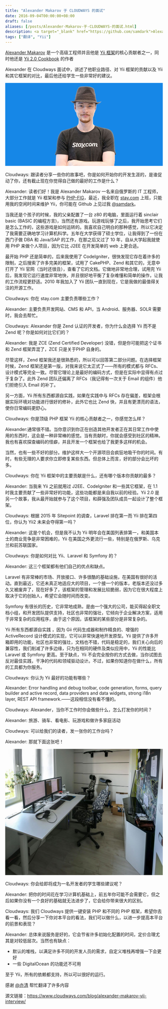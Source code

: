 ```yaml
---
title: "Alexander Makarov 于 CLOUDWAYS 的面试"
date: 2016-09-04T00:00:00+08:00
draft: false
aliases: [/posts/Alexander-Makarov-于-CLOUDWAYS-的面试.html]
description: <a target="_blank" href="https://github.com/samdark">Alexander Makarov</a> 是一个高级工程师并且他是 <a target="_blank" href="http://www.yiiframework.com/">Yii 框架</a>的核心贡献者之一，同时他还是 <a target="_blank" href="https://github.com/samdark/yii2-cookbook">Yii 2.0 Cookbook</a> 的作者
tags: ["翻译", "Yii"]
---
```


<a target="_blank" href="https://github.com/samdark">Alexander Makarov</a> 是一个高级工程师并且他是 <a target="_blank" href="http://www.yiiframework.com/">Yii 框架</a>的核心贡献者之一，同时他还是 <a target="_blank" href="https://github.com/samdark/yii2-cookbook">Yii 2.0 Cookbook</a> 的作者

Alexander 在 Cloudways 面试中，讲述了他职业路径、对 Yii 框架的贡献以及 Yii 和其它框架的对比，最后他还给学生一些非常好的建议。

![](0.jpg)

Cloudways: 跟读者分享一些你的故事吧，你是如何开始你的开发生涯的，是谁促动了你，还有截止现在你觉得自己做的最好的工作是什么？

Alexander: 读者们好！我是 Alexander Makarov 一名来自俄罗斯的 IT 工程师，大部分工作就是 Yii 框架和参与 <a target="_blank" href="http://www.php-fig.org/">PHP-FIG</a>，最近，我全职在 <a href="http://www.stay.com/beijing/guides/" target="_blank">stay.com</a> 上班，只能用我的空闲时间来维护 Yii，你可能在 Github 上见过我 <a target="_blank" href="https://github.com/samdark">@samdark</a>。

当我还是个孩子的时候，我的父亲配置了一台 z80 的电脑，里面运行着 sinclair basic (BASIC 的编程方言)，当然还有游戏。玩游戏玩够了之后，我开始思考它们是怎么工作的，这些游戏是如何运转的。我喜欢自己明白的那种感觉，所以它决定了我需要正确地学习计算机科学。五年在大学获得了硕士学位，让我得到了一份在西门子做 DBA 和 Java/SAP 的工作，在那之后又过了 10 年，自从大学起我就使用 PHP 来做个人项目，因为它比 J2EE 在开发简单的 web 上更合适。

最开始 PHP 还是简单的，后来我使用了 CodeIgniter，很快发现它存在着许多的限制，之后搜索了许多完美的框架，试用了 CakePHP、Zend 和其它的，无意中打开了 Yii 官网（当时还很丑），查看了它的文档。它做地非常地合理，试用完 Yii 后，我发现它运行速度非常地快，并且很好地平衡了复杂难懂和简单的操作，让我的工作流程更舒适。2010 年我加入了 Yii 团队一直到现在，它是我做的最值得关注的开源工作。

Cloudways: 你在 stay.com 主要负责哪些工作？

Alexander: 主要负责开发网站、CMS 和 API，当 Android、服务器、SOLR 需要时，我会去帮忙。

Cloudways: Alexander 你是 Zend 认证的开发者，你为什么会选择 Yii 而不是 Zend 呢？你是如何对比它们的？

Alexander: 我是 ZCE (Zend Certified Developer) 没错，但是你可能把这个证书和 Zend 框架弄混了，ZCE 只是关于PHP 自身的。

尽管这样，Zend 框架我还是很熟悉的，所以可以回答第二部分问题。在选择框架时候，Zend 框架还是第一版，对我来说它太正式了——所有的模式都与 RFCs、设计模式等完全一致。尽管它理论上是最好的编码方式，但是在实际中显得有点过于复杂了。此外 Zend 团队还偏离了 RFCs（我记得有一次关于 Email 的组件）他们拒绝引入 Email 的补丁。

另一方面，Yii 所有东西都源自实践，如果在实践中与 RFCs 存在偏差，框架会根据实际环境对功能进行很好的修补，此外它也比 Zend 快，并且有更漂亮的语法，使你日常编码更舒心。

Cloudways: 你是顶级 PHP 框架 Yii 的核心贡献者之一，你感觉怎么样？

Alexander:通常很不错。当你意识到你正在创造其他开发者正在其日常工作中使用的东西时，这会是一种非常棒的感觉。当有贡献时，你就会感受到社区的精神。我也有喜欢探查编码的怪癖，并且开发一个框架也给了我更多这样的机会。


当然，也有一些不好的部分。维护这样大一个开源项目会疯狂地吸干你的时间。有时，有些无理的人要求你立即修复某些东西。但总体上而言，好的部分会比坏的多。

Cloudways: 你在 Yii 框架中的主要贡献是什么，还有哪个版本你贡献的最多？

Alexander: 当我来 Yii 之前就用过 J2EE、CodeIgniter 和一些其它框架，在 1.1 时我主要贡献了一些非常好的功能，这些功能都是来自我以前的经验。Yii 2.0 是另一个故事，我从最开始就参与了这个项目，和薛强及团队成员一起设计了整个框架。

Cloudways: 根据 2015 年 Sitepoint 的调查，Laravel 排在第一而 Yii 排在第四位，你认为 Yii2 未来会夺得第一吗？

Alexander: 这是个机会，但是我不认为 Yii 明年会在美国列表排第一，和美国本士的商业竞争是非常困难的，Yii 在美国之外更流行一些，特别是在俄罗斯、乌克兰和前苏联国家。

Cloudways: 你是如何对比 Yii、Laravel 和 Symfony 的？

Alexander: 这三个框架都有他们自己的优点和缺点。

Laravel 有非常棒的市场、开放接口、许多很酷的基础设施，在美国有很好的活动。直到最近，它还未真正地适应大的项目，一个接一个的版本，老版本还没过多久又被废弃了，现在好多了，该框架的管理和发展比较脆弱，因为它在很大程度上取决于它的创始人，希望它会随时间而改变。

Symfony 有很长的历史，它非常地成熟，是由一个强大的公司，能买得起全职文档小组，和开发团队提供支持，社区也非常的强壮，它倾向于企业解决方案，适用于非常复杂的应用程序，由于这个原因，该框架的某些部分是非常复杂的。

Yii 所有东西都源自实践 ，因为 Gii 代码生成器和制作精良的、增强的 ActiveRecord 设计模式的实现，它可以非常快速地开发原型。Yii 提供了许多开箱即用的功能，社区也非常的强壮，文档也不错，代码是稳定的，我们关心向后的兼容性，我们削减了许多边缘，只为在相同的硬件及类似应用中，Yii 的性能比 Laravel 或 Symfony 更高。至于缺点，Yii 不会完全按你的方式去做，当你试图去反对最佳实践，干净的代码和领域驱动设计。不过，如果你知道你在做什么，所有的工具都为你服务。

Cloudways: 你认为 Yii 最好的功能有哪些？

Alexander: Error handling and debug toolbar, code generation, forms, query builder and active record, data providers and data widgets, strong i18n layer, REST API framework.——这段相信没有看不懂的。

Cloudways: Alexander，当你不工作时你会做些什么，怎么打发你的时间？

Alexander: 旅游、骑车、看电影、玩游戏和做许多家庭活动

Cloudways: 可以给我们的读者，发一张你的工作台吗？

Alexander: 那就下面这张吧！

![Alexander Makarov workstation](1.jpg)

Cloudways: 你会给即将成为一名开发者的学生哪些建议呢？

Alexander: 把你的时间花在学习计算机基础上，前五年你可能不会需要它，但之后如果你没有一个良好的基础就无法进步了，它会给你带来很大的区别。

Cloudways: 我们 Cloudways 提供一键安装 PHP 和不同的 PHP 框架，希望你去看一看，然后分享一下你对本平台的看法，我们可以做什么，以进一步提高本平台的前景和表现？

Alexander: 总体来说服务是好的，它会节省许多初始化配置的时间，定价合理尤其是对较低层次。当然也有缺点：

* 默认的堆栈，以满足许多不同的开发人员的需求，自定义堆栈再增强一下会更好
* 一些 DigitalOcean 的功能还不可用

至于 Yii，所有的依赖都支持，所以可以很好的运行。

感谢 [@亦清](https://github.com/yiqing95) 帮忙翻译了许多内容

源文链接：<a target="_blank" href="https://www.cloudways.com/blog/alexander-makarov-yii-interview/">https://www.cloudways.com/blog/alexander-makarov-yii-interview/</a>
